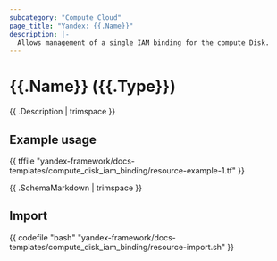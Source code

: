```yaml
---
subcategory: "Compute Cloud"
page_title: "Yandex: {{.Name}}"
description: |-
  Allows management of a single IAM binding for the compute Disk.
---
```


# {{.Name}} ({{.Type}})

{{ .Description | trimspace }}

## Example usage

{{ tffile "yandex-framework/docs-templates/compute_disk_iam_binding/resource-example-1.tf" }}

{{ .SchemaMarkdown | trimspace }}

## Import

{{ codefile "bash" "yandex-framework/docs-templates/compute_disk_iam_binding/resource-import.sh" }}
```
